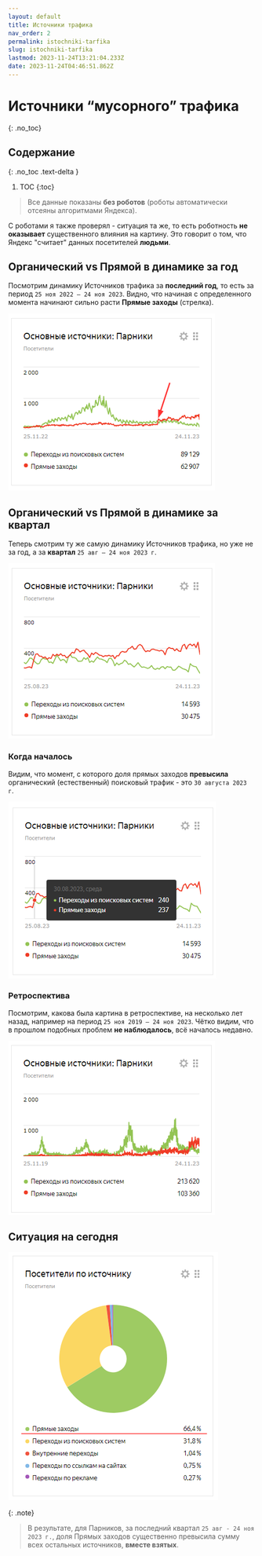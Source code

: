 ```yaml
---
layout: default
title: Источники трафика
nav_order: 2
permalink: istochniki-tarfika
slug: istochniki-tarfika
lastmod: 2023-11-24T13:21:04.233Z
date: 2023-11-24T04:46:51.862Z
---
```


# Источники “мусорного” трафика
{: .no_toc}

## Содержание
{: .no_toc .text-delta }

1. TOC
{:toc}

> Все данные показаны **без роботов** (роботы автоматически отсеяны алгоритмами Яндекса).

С роботами я также проверял - ситуация та же, то есть роботность **не оказывает** существенного влияния на картину. Это говорит о том, что Яндекс "считает" данных посетителей **людьми**.

## Органический vs Прямой в динамике за год
Посмотрим динамику Источников трафика за **последний год**, то есть за период `25 ноя 2022 – 24 ноя 2023`. Видно, что начиная с определенного момента начинают сильно расти **Прямые заходы** (стрелка).

![](/assets/images/2023-11-24%2016_23_59-Window.png)

## Органический vs Прямой в динамике за квартал

Теперь смотрим ту же самую динамику Источников трафика, но уже не за год, а за **квартал** `25 авг – 24 ноя 2023 г`.

![](/assets/images/2023-11-24%2016_29_07-Window.png)

### Когда началось

Видим, что момент, с которого доля прямых заходов **превысила** органический (естественный) поисковый трафик - это `30 августа 2023 г`.

![](/assets/images/2023-11-24%2016_29_22-Window.png)

### Ретроспектива

Посмотрим, какова была картина в ретроспективе, на несколько лет назад, например на период `25 ноя 2019 – 24 ноя 2023`. Чётко видим, что в прошлом подобных проблем **не наблюдалось**, всё началось недавно.

![](/assets/images/2023-11-24%2016_56_49-Window.png)

## Ситуация на сегодня

![](/assets/images/2023-11-24%2016_30_11-Window.png)

{: .note}
> В результате, для Парников, за последний квартал `25 авг - 24 ноя 2023 г.`, доля Прямых заходов существенно превысила сумму всех остальных источников, **вместе взятых**.